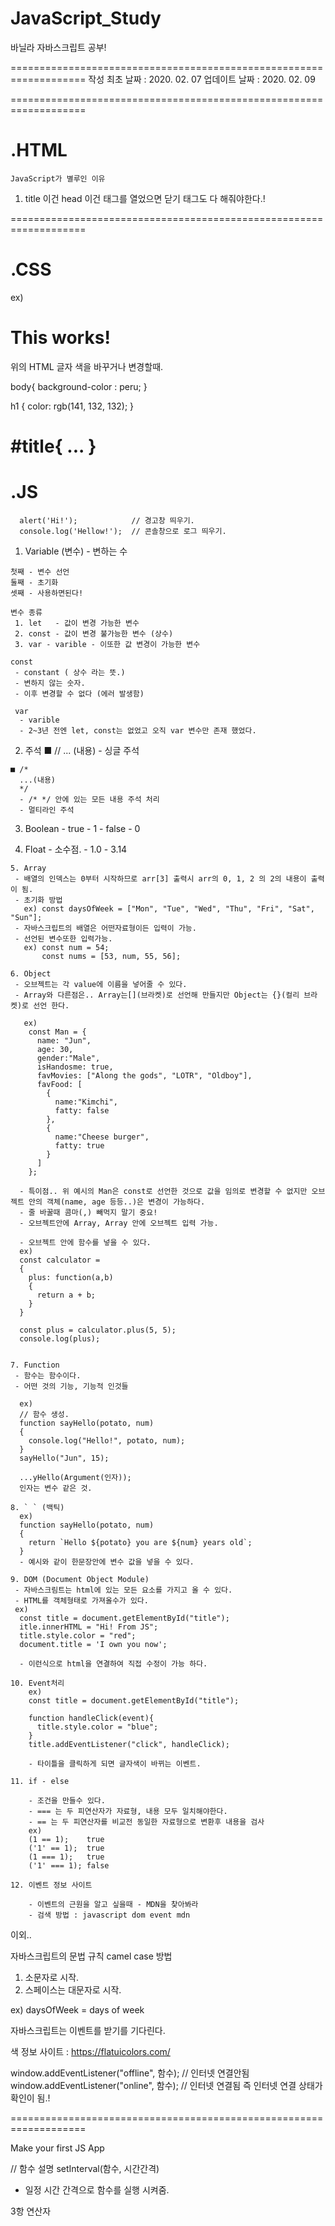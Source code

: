 # JavaScript_Study
바닐라 자바스크립트 공부!

===================================================================
작성 최초 날짜 : 2020. 02. 07
업데이트 날짜 : 2020. 02. 09

===================================================================


 .HTML
===================================================================

    JavaScript가 별루인 이유
 1. title 이건 head 이건 태그를 열었으면 닫기 태그도 다 해줘야한다.!
 
===================================================================


.CSS
===================================================================
 
 ex) 
 <body> </body>
 <h1 id="title">This works!</h1>
 위의 HTML 글자 색을 바꾸거나 변경할때.

body{
    background-color : peru;
}

h1 {
    color: rgb(141, 132, 132);
}

#title{ ... }
===================================================================




 .JS
===================================================================

      alert('Hi!');            // 경고창 띄우기.
      console.log('Hellow!');  // 콘솔창으로 로그 띄우기.

   1.  Variable (변수)
    - 변하는 수

    첫째 - 변수 선언 
    둘째 - 초기화
    셋째 - 사용하면된다!

    변수 종류
     1. let   - 값이 변경 가능한 변수
     2. const - 값이 변경 불가능한 변수 (상수) 
     3. var - varible - 이또한 값 변경이 가능한 변수

    const
     - constant ( 상수 라는 뜻.)
     - 변하지 않는 숫자.
     - 이후 변경할 수 없다 (에러 발생함)

     var
      - varible
      - 2~3년 전엔 let, const는 없었고 오직 var 변수만 존재 했었다.

   2. 주석
    ■ // ... (내용)  - 싱글 주석

    ■ /*       
      ...(내용)  
      */   
      - /* */ 안에 있는 모든 내용 주석 처리
      - 멀티라인 주석

   3. Boolean
    - true - 1
    - false - 0

   4. Float
    - 소수점.
    - 1.0
    - 3.14

    5. Array
     - 배열의 인덱스는 0부터 시작하므로 arr[3] 출력시 arr의 0, 1, 2 의 2의 내용이 출력이 됨.
     - 초기화 방법 
       ex) const daysOfWeek = ["Mon", "Tue", "Wed", "Thu", "Fri", "Sat", "Sun"];
     - 자바스크립트의 배열은 어떤자료형이든 입력이 가능.
     - 선언된 변수또한 입력가능.
       ex) const num = 54;
           const nums = [53, num, 55, 56];   

    6. Object
     - 오브젝트는 각 value에 이름을 넣어줄 수 있다. 
     - Array와 다른점은.. Array는[](브라켓)로 선언해 만들지만 Object는 {}(컬리 브라켓)로 선언 한다.

       ex)
        const Man = {
          name: "Jun",
          age: 30,
          gender:"Male",
          isHandosme: true,
          favMovies: ["Along the gods", "LOTR", "Oldboy"],
          favFood: [
            {
              name:"Kimchi", 
              fatty: false
            }, 
            {
              name:"Cheese burger", 
              fatty: true
            }
          ]
        };

      - 특이점.. 위 예시의 Man은 const로 선언한 것으로 값을 임의로 변경할 수 없지만 오브젝트 안의 객체(name, age 등등..)은 변경이 가능하다.
      - 줄 바꿀때 콤마(,) 빼먹지 말기 중요!
      - 오브젝트안에 Array, Array 안에 오브젝트 입력 가능.

      - 오브젝트 안에 함수를 넣을 수 있다.
      ex)
      const calculator =
      {
        plus: function(a,b)
        {
          return a + b;
        }
      }

      const plus = calculator.plus(5, 5);
      console.log(plus);


    7. Function 
     - 함수는 함수이다.
     - 어떤 것의 기능, 기능적 인것들

      ex)
      // 함수 생성.
      function sayHello(potato, num)
      {
        console.log("Hello!", potato, num);
      }
      sayHello("Jun", 15);  

      ...yHello(Argument(인자));
      인자는 변수 같은 것.

    8. ` ` (백틱)
      ex)
      function sayHello(potato, num)
      {
        return `Hello ${potato} you are ${num} years old`;
      }
      - 예시와 같이 한문장안에 변수 값을 넣을 수 있다.
      
    9. DOM (Document Object Module)    
     - 자바스크림트는 html에 있는 모든 요소를 가지고 올 수 있다.
     - HTML를 객체형태로 가져올수가 있다.
     ex) 
      const title = document.getElementById("title");
      itle.innerHTML = "Hi! From JS";
      title.style.color = "red";
      document.title = 'I own you now';

      - 이런식으로 html을 연결하여 직접 수정이 가능 하다.

    10. Event처리
        ex)
        const title = document.getElementById("title");

        function handleClick(event){
          title.style.color = "blue";
        }
        title.addEventListener("click", handleClick);

        - 타이틀을 클릭하게 되면 글자색이 바뀌는 이벤트.

    11. if - else
      
        - 조건을 만들수 있다.
        - === 는 두 피연산자가 자료형, 내용 모두 일치해야한다.
        - == 는 두 피연산자를 비교전 동일한 자료형으로 변환후 내용을 검사
        ex)
        (1 == 1);    true
        ('1' == 1);  true
        (1 === 1);   true
        ('1' === 1); false

    12. 이벤트 정보 사이트

        - 이벤트의 근원을 알고 싶을때 - MDN을 찾아봐라
        - 검색 방법 : javascript dom event mdn



이외..

자바스크립트의 문법 규칙
 camel case 방법
 1. 소문자로 시작.
 2. 스페이스는 대문자로 시작.

 ex) daysOfWeek = days of week

자바스크립트는 이벤트를 받기를 기다린다.

색 정보 사이트 : https://flatuicolors.com/

window.addEventListener("offline", 함수); // 인터넷 연결안됨
window.addEventListener("online", 함수);  // 인터넷 연결됨
즉 인터넷 연결 상태가 확인이 됨.!



===================================================================


Make your first JS App 

// 함수 설명
setInterval(함수, 시간간격)
 - 일정 시간 간격으로 함수를 실행 시켜줌.

 3항 연산자
 



